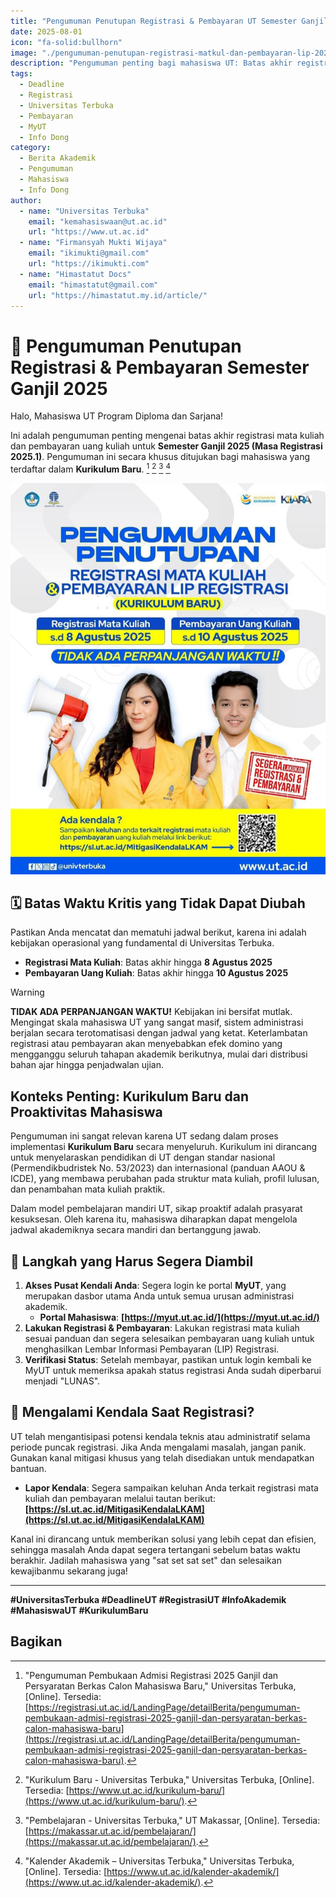 ```yaml
---
title: "Pengumuman Penutupan Registrasi & Pembayaran UT Semester Ganjil 2025"
date: 2025-08-01
icon: "fa-solid:bullhorn"
image: "./pengumuman-penutupan-registrasi-matkul-dan-pembayaran-lip-2025-ganjil/poster.png"
description: "Pengumuman penting bagi mahasiswa UT: Batas akhir registrasi mata kuliah hingga 8 Agustus 2025 dan pembayaran hingga 10 Agustus 2025. Tidak ada perpanjangan!"
tags:
  - Deadline
  - Registrasi
  - Universitas Terbuka
  - Pembayaran
  - MyUT
  - Info Dong
category:
  - Berita Akademik
  - Pengumuman
  - Mahasiswa
  - Info Dong
author:
  - name: "Universitas Terbuka"
    email: "kemahasiswaan@ut.ac.id"
    url: "https://www.ut.ac.id"
  - name: "Firmansyah Mukti Wijaya"
    email: "ikimukti@gmail.com"
    url: "https://ikimukti.com"
  - name: "Himastatut Docs"
    email: "himastatut@gmail.com"
    url: "https://himastatut.my.id/article/"
---
```


# 🚨 Pengumuman Penutupan Registrasi & Pembayaran Semester Ganjil 2025

Halo, Mahasiswa UT Program Diploma dan Sarjana!

Ini adalah pengumuman penting mengenai batas akhir registrasi mata kuliah dan pembayaran uang kuliah untuk **Semester Ganjil 2025 (Masa Registrasi 2025.1)**. Pengumuman ini secara khusus ditujukan bagi mahasiswa yang terdaftar dalam **Kurikulum Baru**. [^1] [^2] [^3] [^4]

![Pengumuman Penutupan Registrasi Mata Kuliah UT](./pengumuman-penutupan-registrasi-matkul-dan-pembayaran-lip-2025-ganjil/poster.png)

## 🗓️ Batas Waktu Kritis yang Tidak Dapat Diubah

Pastikan Anda mencatat dan mematuhi jadwal berikut, karena ini adalah kebijakan operasional yang fundamental di Universitas Terbuka.

-   **Registrasi Mata Kuliah**: Batas akhir hingga **8 Agustus 2025**
-   **Pembayaran Uang Kuliah**: Batas akhir hingga **10 Agustus 2025**

> [!warning]
> **TIDAK ADA PERPANJANGAN WAKTU!**
> Kebijakan ini bersifat mutlak. Mengingat skala mahasiswa UT yang sangat masif, sistem administrasi berjalan secara terotomatisasi dengan jadwal yang ketat. Keterlambatan registrasi atau pembayaran akan menyebabkan efek domino yang mengganggu seluruh tahapan akademik berikutnya, mulai dari distribusi bahan ajar hingga penjadwalan ujian.

## Konteks Penting: Kurikulum Baru dan Proaktivitas Mahasiswa

Pengumuman ini sangat relevan karena UT sedang dalam proses implementasi **Kurikulum Baru** secara menyeluruh. Kurikulum ini dirancang untuk menyelaraskan pendidikan di UT dengan standar nasional (Permendikbudristek No. 53/2023) dan internasional (panduan AAOU & ICDE), yang membawa perubahan pada struktur mata kuliah, profil lulusan, dan penambahan mata kuliah praktik.

Dalam model pembelajaran mandiri UT, sikap proaktif adalah prasyarat kesuksesan. Oleh karena itu, mahasiswa diharapkan dapat mengelola jadwal akademiknya secara mandiri dan bertanggung jawab.

## 🚀 Langkah yang Harus Segera Diambil

1.  **Akses Pusat Kendali Anda**: Segera login ke portal **MyUT**, yang merupakan dasbor utama Anda untuk semua urusan administrasi akademik.
    -   **Portal Mahasiswa**: **[https://myut.ut.ac.id/](https://myut.ut.ac.id/)**
2.  **Lakukan Registrasi & Pembayaran**: Lakukan registrasi mata kuliah sesuai panduan dan segera selesaikan pembayaran uang kuliah untuk menghasilkan Lembar Informasi Pembayaran (LIP) Registrasi.
3.  **Verifikasi Status**: Setelah membayar, pastikan untuk login kembali ke MyUT untuk memeriksa apakah status registrasi Anda sudah diperbarui menjadi "LUNAS".

## 🔧 Mengalami Kendala Saat Registrasi?

UT telah mengantisipasi potensi kendala teknis atau administratif selama periode puncak registrasi. Jika Anda mengalami masalah, jangan panik. Gunakan kanal mitigasi khusus yang telah disediakan untuk mendapatkan bantuan.

-   **Lapor Kendala**: Segera sampaikan keluhan Anda terkait registrasi mata kuliah dan pembayaran melalui tautan berikut: **[https://sl.ut.ac.id/MitigasiKendalaLKAM](https://sl.ut.ac.id/MitigasiKendalaLKAM)**

Kanal ini dirancang untuk memberikan solusi yang lebih cepat dan efisien, sehingga masalah Anda dapat segera tertangani sebelum batas waktu berakhir. Jadilah mahasiswa yang "sat set sat set" dan selesaikan kewajibanmu sekarang juga!

---

**#UniversitasTerbuka #DeadlineUT #RegistrasiUT #InfoAkademik #MahasiswaUT #KurikulumBaru**

[^1]: "Pengumuman Pembukaan Admisi Registrasi 2025 Ganjil dan Persyaratan Berkas Calon Mahasiswa Baru," Universitas Terbuka, [Online]. Tersedia: [https://registrasi.ut.ac.id/LandingPage/detailBerita/pengumuman-pembukaan-admisi-registrasi-2025-ganjil-dan-persyaratan-berkas-calon-mahasiswa-baru](https://registrasi.ut.ac.id/LandingPage/detailBerita/pengumuman-pembukaan-admisi-registrasi-2025-ganjil-dan-persyaratan-berkas-calon-mahasiswa-baru).
[^2]: "Kurikulum Baru - Universitas Terbuka," Universitas Terbuka, [Online]. Tersedia: [https://www.ut.ac.id/kurikulum-baru/](https://www.ut.ac.id/kurikulum-baru/).
[^3]: "Pembelajaran - Universitas Terbuka," UT Makassar, [Online]. Tersedia: [https://makassar.ut.ac.id/pembelajaran/](https://makassar.ut.ac.id/pembelajaran/).
[^4]: "Kalender Akademik – Universitas Terbuka," Universitas Terbuka, [Online]. Tersedia: [https://www.ut.ac.id/kalender-akademik/](https://www.ut.ac.id/kalender-akademik/).

## Bagikan
<Share colorful />
<GitContributors />
<GitChangelog />